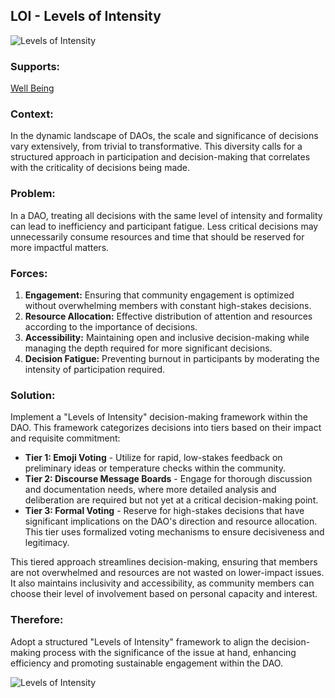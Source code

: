 ## LOI - Levels of Intensity

![Levels of Intensity](./output/illustrations/levels_of_intensity.png)

### Supports:
[Well Being](./well_being.html)

### Context:
In the dynamic landscape of DAOs, the scale and significance of decisions vary extensively, from trivial to transformative. This diversity calls for a structured approach in participation and decision-making that correlates with the criticality of decisions being made.

### Problem:
In a DAO, treating all decisions with the same level of intensity and formality can lead to inefficiency and participant fatigue. Less critical decisions may unnecessarily consume resources and time that should be reserved for more impactful matters.

### Forces:
1. **Engagement:** Ensuring that community engagement is optimized without overwhelming members with constant high-stakes decisions.
2. **Resource Allocation:** Effective distribution of attention and resources according to the importance of decisions.
3. **Accessibility:** Maintaining open and inclusive decision-making while managing the depth required for more significant decisions.
4. **Decision Fatigue:** Preventing burnout in participants by moderating the intensity of participation required.

### Solution:
Implement a "Levels of Intensity" decision-making framework within the DAO. This framework categorizes decisions into tiers based on their impact and requisite commitment:

- **Tier 1: Emoji Voting** - Utilize for rapid, low-stakes feedback on preliminary ideas or temperature checks within the community.
- **Tier 2: Discourse Message Boards** - Engage for thorough discussion and documentation needs, where more detailed analysis and deliberation are required but not yet at a critical decision-making point.
- **Tier 3: Formal Voting** - Reserve for high-stakes decisions that have significant implications on the DAO's direction and resource allocation. This tier uses formalized voting mechanisms to ensure decisiveness and legitimacy.

This tiered approach streamlines decision-making, ensuring that members are not overwhelmed and resources are not wasted on lower-impact issues. It also maintains inclusivity and accessibility, as community members can choose their level of involvement based on personal capacity and interest.

### Therefore:
Adopt a structured "Levels of Intensity" framework to align the decision-making process with the significance of the issue at hand, enhancing efficiency and promoting sustainable engagement within the DAO.


![Levels of Intensity](./output/levels_of_intensity_specific_graph.png)